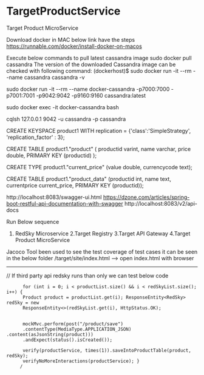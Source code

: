 # TargetProductService
Target Product MicroService



Download docker in MAC below link have the steps 
https://runnable.com/docker/install-docker-on-macos

Execute below commands to pull latest cassandra image 
sudo docker pull cassandra
The version of the downloaded Cassandra image can be checked with following command:
(dockerhost)$ sudo docker run -it --rm --name cassandra cassandra -v


sudo docker run -it --rm --name docker-cassandra -p7000:7000 -p7001:7001 -p9042:9042 -p9160:9160 cassandra:latest

sudo docker exec -it docker-cassandra bash

cqlsh 127.0.0.1 9042 -u cassandra -p cassandra


CREATE KEYSPACE product1
WITH replication = {'class':'SimpleStrategy', 'replication_factor' : 3};

CREATE TABLE product1."product" ( productid varint, name varchar, price double, PRIMARY KEY (productid) );


CREATE TYPE product1."current_price"
(value double,
currencycode text);


CREATE TABLE product1."product_data"
(productid int,
name text,
currentprice current_price,
PRIMARY KEY (productid));

http://localhost:8083/swagger-ui.html
https://dzone.com/articles/spring-boot-restful-api-documentation-with-swagger
http://localhost:8083/v2/api-docs

Run Below sequence 
1. RedSky Microservice
2.Target Registry 
3.Target API Gateway
4.Target Product MicroService


Jacoco Tool been used to see the test coverage of test cases 
it can be seen in the below folder
/target/site/index.html --> open index.html with browser 
















--------------------------------------------------------------------------------------
// If third party api redsky runs than only we can test below code

		
		  for (int i = 0; i < productList.size() && i < redSkyList.size(); i++) {
		  Product product = productList.get(i); ResponseEntity<RedSky> redSky = new
		  ResponseEntity<>(redSkyList.get(i), HttpStatus.OK);
		  
		  
		  mockMvc.perform(post("/product/save")
		  .contentType(MediaType.APPLICATION_JSON) .content(asJsonString(product)))
		  .andExpect(status().isCreated());
		  
		  verify(productService, times(1)).saveIntoProductTable(product, redSky);
		  verifyNoMoreInteractions(productService); }
		 /
